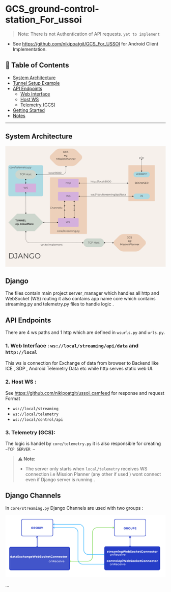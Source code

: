 # GCS_ground-control-station_For_ussoi
> Note: There is not Authentication of API requests. `yet to implement `
*  See https://github.com/nikipoatgit/GCS_For_USSOI for Android Client Implementation.
## 📑 Table of Contents

- [System Architecture](#-system-architecture)
- [Tunnel Setup Example](#-tunnel-setup-eg)
- [API Endpoints](#-api-endpoints)
  - [Web Interface](#1-streaming-api-wsipstreaming)
  - [Host WS](#1-streaming-api-wsipstreaming)
  - [Telemetry (GCS)](#1-streaming-api-wsipstreaming)
- [Getting Started](#-getting-started)
- [Notes](#-notes)
---

##  System Architecture
![GCS FLOW CHART IMAGE ](doc/FlowChartDjangoBackend.png)

## Django 
The files contain main project server_manager which handles all http and WebSocket (WS) routing it also contains app name core which contains streaming.py and telemetry.py files to handle logic .

## API Endpoints 
There are 4 ws paths and 1 http  which are defined in `wsurls.py` and `urls.py`.

### 1. Web Interface : `ws://local/streaming/api/data` and `http://local`
This ws is connection for Exchange of data from browser to Backend like ICE , SDP , Android Telemetry Data etc while http serves static web UI.

### 2. Host WS :
See https://github.com/nikipoatgit/ussoi_camfeed for response and request Format 

* `ws://local/streaming` 
* `ws://local/telemetry`
* `ws://local/control/api`

### 3. Telemetry (GCS):
The logic is handel by `core/telemetry.py` it is also responsible for creating `~TCP SERVER ~`

> **⚠️  Note:**
>
> * The server only starts when `local/telemetry` receives WS connection i.e Mission Planner (any other if used ) wont connect even if  Django server is running .

## Django Channels 
In `core/streaming.py` Django Channels are used with two groups :

![GCSDjangoGroups](doc/GCSDjangoGroups.png)
        
...